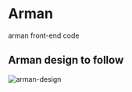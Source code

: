 # Arman
arman front-end code

## Arman design to follow
![arman-design](https://user-images.githubusercontent.com/92164491/215069606-9efac2da-5384-466d-a32c-f4dfe3c5e6b7.jpg)
